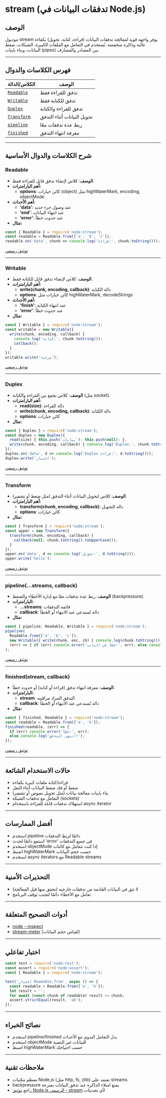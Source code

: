 # stream (تدفقات البيانات في Node.js)

## الوصف
موديول stream يوفر واجهة قوية لمعالجة تدفقات البيانات (قراءة، كتابة، تحويل) بكفاءة عالية وذاكرة منخفضة. يُستخدم في التعامل مع الملفات الكبيرة، الشبكات، ضغط البيانات، وبناء بايبات (pipes) بين المصادر والمصارف.

---

## فهرس الكلاسات والدوال
| الكلاس/الدالة | الوصف |
|---------------|-------|
| [`Readable`](#readable) | تدفق للقراءة فقط |
| [`Writable`](#writable) | تدفق للكتابة فقط |
| [`Duplex`](#duplex) | تدفق للقراءة والكتابة |
| [`Transform`](#transform) | تحويل البيانات أثناء التدفق |
| [`pipeline`](#pipeline) | ربط عدة تدفقات معًا |
| [`finished`](#finished) | معرفة انتهاء التدفق |

---

## شرح الكلاسات والدوال الأساسية

### Readable
- **الوصف**: كلاس لإنشاء تدفق قابل للقراءة فقط.
- **أهم البارامترات:**
  - **options**: كائن خيارات (object) مثل highWaterMark, encoding, objectMode
- **أهم الأحداث:**
  - **'data'**: عند وصول جزء جديد
  - **'end'**: عند انتهاء البيانات
  - **'error'**: عند حدوث خطأ
- **مثال:**
```js
const { Readable } = require('node:stream');
const readable = Readable.from(['a', 'b', 'c']);
readable.on('data', chunk => console.log('قراءة:', chunk.toString()));
```
[توثيق رسمي](https://nodejs.org/docs/latest/api/stream.html#class-streamreadable)

---

### Writable
- **الوصف**: كلاس لإنشاء تدفق قابل للكتابة فقط.
- **أهم البارامترات:**
  - **write(chunk, encoding, callback)**: دالة الكتابة
  - **options**: كائن خيارات مثل highWaterMark, decodeStrings
- **أهم الأحداث:**
  - **'finish'**: عند انتهاء الكتابة
  - **'error'**: عند حدوث خطأ
- **مثال:**
```js
const { Writable } = require('node:stream');
const writable = new Writable({
  write(chunk, encoding, callback) {
    console.log('كتابة:', chunk.toString());
    callback();
  }
});
writable.write('مرحبا');
```
[توثيق رسمي](https://nodejs.org/docs/latest/api/stream.html#class-streamwritable)

---

### Duplex
- **الوصف**: كلاس يجمع بين القراءة والكتابة (مثل socket).
- **أهم البارامترات:**
  - **read(size)**: دالة القراءة
  - **write(chunk, encoding, callback)**: دالة الكتابة
  - **options**: كائن خيارات
- **مثال:**
```js
const { Duplex } = require('node:stream');
const duplex = new Duplex({
  read(size) { this.push('بيانات'); this.push(null); },
  write(chunk, encoding, callback) { console.log('Duplex:', chunk.toString()); callback(); }
});
duplex.on('data', d => console.log('Duplex قراءة:', d.toString()));
duplex.write('اختبار');
```
[توثيق رسمي](https://nodejs.org/docs/latest/api/stream.html#class-streamduplex)

---

### Transform
- **الوصف**: كلاس لتحويل البيانات أثناء التدفق (مثل ضغط أو تشفير).
- **أهم البارامترات:**
  - **transform(chunk, encoding, callback)**: دالة التحويل
  - **options**: كائن خيارات
- **مثال:**
```js
const { Transform } = require('node:stream');
const upper = new Transform({
  transform(chunk, encoding, callback) {
    callback(null, chunk.toString().toUpperCase());
  }
});
upper.on('data', d => console.log('تحويل:', d.toString()));
upper.write('hello');
```
[توثيق رسمي](https://nodejs.org/docs/latest/api/stream.html#class-streamtransform)

---

### pipeline(...streams, callback)
- **الوصف**: ربط عدة تدفقات معًا مع إدارة الأخطاء والضغط (backpressure).
- **البارامترات:**
  - **...streams**: قائمة التدفقات
  - **callback**: دالة تُستدعى عند الانتهاء أو الخطأ
- **مثال:**
```js
const { pipeline, Readable, Writable } = require('node:stream');
pipeline(
  Readable.from(['a', 'b', 'c']),
  new Writable({ write(chunk, enc, cb) { console.log(chunk.toString()); cb(); } }),
  (err) => { if (err) console.error('خطأ في البايب:', err); else console.log('تمت المعالجة!'); }
);
```
[توثيق رسمي](https://nodejs.org/docs/latest/api/stream.html#streampipeline)

---

### finished(stream, callback)
- **الوصف**: معرفة انتهاء تدفق (قراءة أو كتابة) أو حدوث خطأ.
- **البارامترات:**
  - **stream**: التدفق المراد مراقبته
  - **callback**: دالة تُستدعى عند الانتهاء أو الخطأ
- **مثال:**
```js
const { finished, Readable } = require('node:stream');
const readable = Readable.from(['a', 'b']);
finished(readable, (err) => {
  if (err) console.error('خطأ:', err);
  else console.log('انتهى التدفق!');
});
```
[توثيق رسمي](https://nodejs.org/docs/latest/api/stream.html#streamfinishedstream-callback)

---

## حالات الاستخدام الشائعة
- قراءة/كتابة ملفات كبيرة بكفاءة
- ضغط أو فك ضغط البيانات أثناء النقل
- بناء بايبات معالجة بيانات (مثل تحويل نصوص أو تشفير)
- التعامل مع تدفقات الشبكة (sockets)
- استهلاك تدفقات قابلة للقراءة باستخدام async iterator

---

## أفضل الممارسات
- استخدم pipeline دائمًا لربط التدفقات
- استمع دائمًا لحدث 'error' في جميع التدفقات
- استخدم objectMode إذا كنت تتعامل مع كائنات
- اضبط highWaterMark حسب حجم البيانات
- استخدم async iterators مع Readable streams

---

## التحذيرات الأمنية
- لا تثق في البيانات القادمة من تدفقات خارجية (تحقق منها قبل المعالجة)
- تعامل مع الأخطاء دائمًا لتجنب توقف البرنامج

---

## أدوات التصحيح المتعلقة
- [node --inspect](https://nodejs.org/en/docs/guides/debugging-getting-started/)
- [stream-meter](https://www.npmjs.com/package/stream-meter) (لقياس حجم البيانات)

---

## اختبار تفاعلي
```js
const test = require('node:test');
const assert = require('node:assert');
const { Readable } = require('node:stream');

test('اختبار Readable.from', async () => {
  const readable = Readable.from(['a', 'b']);
  let result = '';
  for await (const chunk of readable) result += chunk;
  assert.strictEqual(result, 'ab');
});
```

---

## نصائح الخبراء
- استخدم pipeline/finished بدل التعامل اليدوي مع الأحداث
- استخدم objectMode للبيانات غير النصية
- اضبط highWaterMark حسب احتياجك

---

## ملاحظات تقنية
- معظم مكتبات Node.js (مثل http, fs, zlib) تعتمد على streams
- backpressure يمنع امتلاء الذاكرة عند تدفق البيانات بسرعة
- راجع [توثيق Node.js الرسمي - stream](https://nodejs.org/docs/latest/api/stream.html) لأي تحديثات 